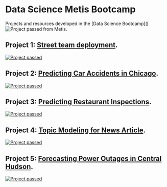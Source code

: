 # Data Science Metis Bootcamp

Projects and resources developed in the [Data Science Bootcamp]([![Project passed](https://www.thisismetis.com) from Metis.



## Project 1: [Street team deployment](https://github.com/dvu4/metis_datascience/tree/master/projects/project1).

[![Project passed](https://img.shields.io/badge/project-passed-success.svg)](https://img.shields.io/badge/project-passed-success.svg)


## Project 2: [Predicting Car Accidents in Chicago](https://github.com/dvu4/metis_datascience/tree/master/projects/project2).

[![Project passed](https://img.shields.io/badge/project-passed-success.svg)](https://img.shields.io/badge/project-passed-success.svg)



## Project 3: [Predicting Restaurant Inspections](https://github.com/dvu4/metis_datascience/tree/master/projects/project3).

[![Project passed](https://img.shields.io/badge/project-passed-success.svg)](https://img.shields.io/badge/project-passed-success.svg)


## Project 4: [Topic Modeling for News Article](https://github.com/dvu4/metis_datascience/tree/master/projects/project4).

[![Project passed](https://img.shields.io/badge/project-passed-success.svg)](https://img.shields.io/badge/project-passed-success.svg)



## Project 5: [Forecasting Power Outages in Central Hudson](https://github.com/dvu4/metis_datascience/tree/master/projects/project5).

[![Project passed](https://img.shields.io/badge/project-passed-success.svg)](https://img.shields.io/badge/project-passed-success.svg)
